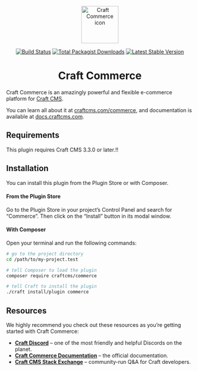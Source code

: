 <p align="center"><img src="./src/icon.svg" width="100" height="100" alt="Craft Commerce icon"></p>

<p align="center">
<a href="https://travis-ci.com/craftcms/commerce"><img src="https://img.shields.io/travis/com/craftcms/commerce/feature/tests.svg?label=build" alt="Build Status"></a>
<a href="https://packagist.org/packages/craftcms/commerce"><img src="https://img.shields.io/packagist/dt/craftcms/commerce.svg?label=downloads" alt="Total Packagist Downloads"></a>
<a href="https://github.com/craftcms/commerce/releases"><img src="https://img.shields.io/github/tag/craftcms/commerce.svg?label=stable" alt="Latest Stable Version"></a>
</p>

<h1 align="center">Craft Commerce</h1>

Craft Commerce is an amazingly powerful and flexible e-commerce platform for [Craft CMS](https://craftcms.com).

You can learn all about it at [craftcms.com/commerce](https://craftcms.com/commerce), and documentation is available at [docs.craftcms.com](https://docs.craftcms.com/commerce/v2/).

## Requirements

This plugin requires Craft CMS 3.3.0 or later.!!

## Installation

You can install this plugin from the Plugin Store or with Composer.

#### From the Plugin Store

Go to the Plugin Store in your project’s Control Panel and search for “Commerce”. Then click on the “Install” button in its modal window.

#### With Composer

Open your terminal and run the following commands:

```bash
# go to the project directory
cd /path/to/my-project.test

# tell Composer to load the plugin
composer require craftcms/commerce

# tell Craft to install the plugin
./craft install/plugin commerce
```

## Resources

We highly recommend you check out these resources as you’re getting started with Craft Commerce:

- **[Craft Discord](https://craftcms.com/discord)** – one of the most friendly and helpful Discords on the planet.
- **[Craft Commerce Documentation](https://docs.craftcms.com/commerce/v2/)** – the official documentation.
- **[Craft CMS Stack Exchange](http://craftcms.stackexchange.com/)** – community-run Q&A for Craft developers.
